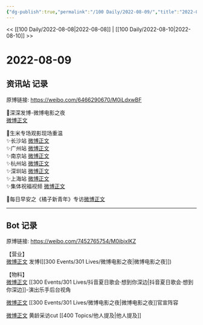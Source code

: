 ```yaml
---
{"dg-publish":true,"permalink":"/100 Daily/2022-08-09/","title":"2022-08-09","created":"2022-12-07T15:53:14.000+08:00","updated":"2023-01-09T17:24:39.311+08:00"}
---
```



<< [[100 Daily/2022-08-08\|2022-08-08]] | [[100 Daily/2022-08-10\|2022-08-10]] >>

# 2022-08-09

## 资讯站 记录

原博链接: https://weibo.com/6466290670/M0iLdxwBF

💫深深发博-微博电影之夜  
[微博正文](https://m.weibo.cn/6466290670/4800560484846333)

💫生米专场观影现场重温  
✨长沙站 [微博正文](https://m.weibo.cn/6466290670/4800478782687724)  
✨广州站 [微博正文](https://m.weibo.cn/6466290670/4800479034347625)  
✨南京站 [微博正文](https://m.weibo.cn/6466290670/4800479262148259)  
✨杭州站 [微博正文](https://m.weibo.cn/6466290670/4800479856692589)  
✨深圳站 [微博正文](https://m.weibo.cn/6466290670/4800480293683529)  
✨上海站 [微博正文](https://m.weibo.cn/6466290670/4800596508939479)  
✨集体祝福视频 [微博正文](https://m.weibo.cn/6466290670/4800683964896437)

💫每日早安之《橘子新青年》专访[微博正文](https://m.weibo.cn/6466290670/4800471309222498)

---
## Bot 记录

原博链接: https://weibo.com/7452765754/M0ibjxIKZ

【营业】  
[微博正文](https://weibo.com/detail/4800557091130263) 发博([[300 Events/301 Lives/微博电影之夜\|微博电影之夜]])

【物料】  
[微博正文](https://weibo.com/detail/4800341785448714) [[300 Events/301 Lives/抖音夏日歌会·想到你深边\|抖音夏日歌会·想到你深边]]-演出乐手后台视角

[微博正文](https://weibo.com/detail/4800569418452202) [[300 Events/301 Lives/微博电影之夜\|微博电影之夜]]官宣阵容

[微博正文](https://weibo.com/detail/4800337985146480) 黄龄采访cut [[400 Topics/他人提及\|他人提及]]
